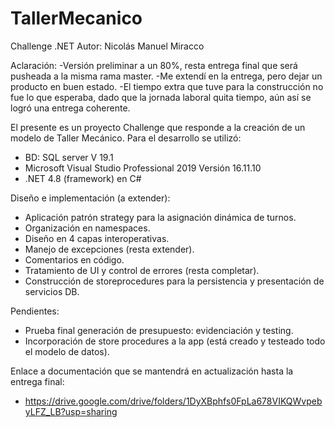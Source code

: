 # TallerMecanico
Challenge .NET 
Autor: Nicolás Manuel Miracco

Aclaración: 
-Versión preliminar a un 80%, resta entrega final que será pusheada a la misma rama master.
-Me extendí en la entrega, pero dejar un producto en buen estado. 
-El tiempo extra que tuve para la construcción no fue lo que esperaba, dado que la jornada laboral quita tiempo, aún así se logró una entrega coherente.

El presente es un proyecto Challenge que responde a la creación de un modelo de Taller Mecánico.
Para el desarrollo se utilizó: 

- BD: SQL server V 19.1
- Microsoft Visual Studio Professional 2019 Versión 16.11.10 
- .NET 4.8 (framework) en C#

Diseño e implementación (a extender): 
- Aplicación patrón strategy para la asignación dinámica de turnos.
- Organización en namespaces.
- Diseño en 4 capas interoperativas.
- Manejo de excepciones (resta extender).
- Comentarios en código.
- Tratamiento de UI y control de errores (resta completar).
- Construcción de storeprocedures para la persistencia y presentación de servicios DB.

Pendientes: 
- Prueba final generación de presupuesto: evidenciación y testing.
- Incorporación de store procedures a la app (está creado y testeado todo el modelo de datos).

Enlace a documentación que se mantendrá en actualización hasta la entrega final: 
- https://drive.google.com/drive/folders/1DyXBphfs0FpLa678VIKQWvpebyLFZ_LB?usp=sharing
  

